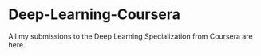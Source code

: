 # Deep-Learning-Coursera

All my submissions to the Deep Learning Specialization from Coursera are here. 
